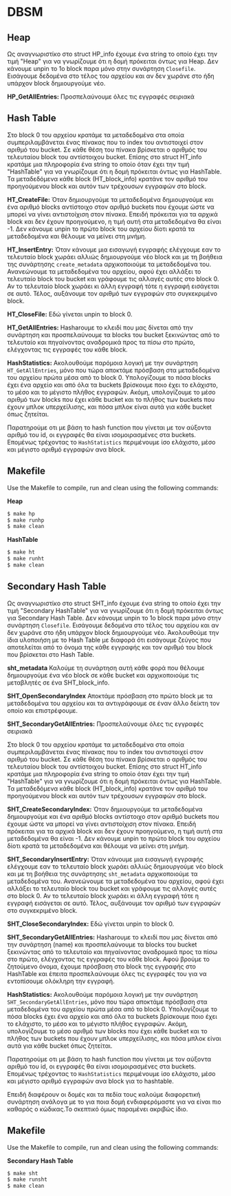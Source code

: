 # DBSM

## Heap
Ως αναγνωριστίκο στο struct HP_info έχουμε ένα string το οποίο έχει την τιμή "Heap" για να γνωρίζουμε ότι η δομή πρόκειται όντως για Heap. Δεν κάνουμε unpin το 1ο block παρα μόνο στην συνάρτηση `Closefile`. Εισάγουμε δεδομένα στο τέλος του αρχείου και αν δεν χωράνε στο ήδη υπάρχον block δημιουργούμε νέο. 

**HP_GetAllEntries:** Προσπελαύνουμε όλες τις εγγραφές σειριακά 


## Hash Table
Στο block 0 του αρχείου κρατάμε τα μεταδεδομένα στα οποία συμπεριλαμβάνεται ένας πίνακας που το index του αντιστοιχεί στον αριθμό του bucket. Σε κάθε θέση του πίνακα βρίσκεται ο αριθμός του τελευταίου block του αντίστοιχου bucket.
Επίσης στο struct HT_info κρατάμε μια πληροφορία ένα string το οποίο όταν έχει την τιμή "HashTable" για να γνωρίζουμε ότι η δομή πρόκειται όντως για HashTable. 
Τα μεταδεδόμενα κάθε block (HT_block_info) κρατάνε τον αριθμό του προηγούμενου block και αυτόν των τρέχουσων εγγραφών στο block.

**HT_CreateFile:** Όταν δημιουργούμε τα μεταδεδομένα δημιουργούμε και ένα αριθμό blocks αντίστοιχο στον αριθμό buckets που έχουμε ώστε να μπορεί να γίνει αντιστοίχιση στον πίνακα. Επειδή πρόκειται για τα αρχικά block και δεν έχουν προηγούμενο, η τιμή αυτή στα μεταδεδομένα θα είναι -1.
Δεν κάνουμε unpin το πρώτο block του αρχείου δίοτι κρατά τα μεταδεδομένα και θέλουμε να μείνει στη μνήμη. 

**HT_InsertEntry:**
Όταν κάνουμε μια εισαγωγή εγγραφής ελέγχουμε εαν το τελευταίο block χωράει αλλιώς δημιουργούμε νέο block και με τη βοήθεια της συνάρτησης `create_metadata` αρχικοποιούμε τα μεταδεδομένα του. Ανανεώνουμε τα μεταδεδομένα του αρχείου, αφού έχει αλλάξει το τελευταίο block του bucket και γράφουμε τις αλλαγές αυτές στο block 0. Αν το τελευταίο block χωράει κι άλλη εγγραφή τότε η εγγραφή εισάγεται σε αυτό. Τέλος, αυξάνουμε τον αριθμό των εγγραφών στο συγκεκριμένο block.

**HT_CloseFile:** Εδώ γίνεται unpin το block 0.


**HT_GetAllEntries:** Hasharουμε το κλειδί που μας δίνεται από την συνάρτηση και προσπελαύνουμε τα blocks του bucket ξεκινώντας από το τελευταίο και πηγαίνοντας αναδρομικά προς τα πίσω στο πρώτο, ελέγχοντας τις εγγραφές του κάθε block.

**HashStatistics:** Ακολουθούμε παρόμοια λογική με την συνάρτηση `HT_GetAllEntries`, μόνο που τώρα αποκτάμε πρόσβαση στα μεταδεδομένα του αρχείου πρώτα μέσα από το block 0. Υπολογίζουμε το πόσα blocks έχει ένα αρχείο και από όλα τα buckets βρίσκουμε ποιο έχει το ελάχιστο, το μέσο και το μέγιστο πλήθος εγγραφών. Ακόμη, υπολογίζουμε το μέσο αριθμό των blocks που έχει κάθε bucket και το πλήθος των buckets που έχουν μπλοκ υπερχείλισης, και πόσα μπλοκ είναι αυτά για κάθε bucket όπως ζητείται.

Παρατηρούμε οτι με βάση το hash function που γίνεται με τον αύξοντα αριθμό του id, οι εγγραφές θα είναι ισομοιρασμένες στα buckets. Επομένως τρέχοντας το `HashStatistics` περιμένουμε ίσο ελάχιστο, μέσο και μέγιστο αριθμό εγγραφών ανα block.

## Makefile
Use the Makefile to compile, run and clean using the following commands:

**Heap** <br/>

```bash
$ make hp
$ make runhp
$ make clean
```

**HashTable** <br/>

```bash
$ make ht
$ make runht
$ make clean
```

## Secondary Hash Table
Ως αναγνωριστίκο στο struct SHT_info έχουμε ένα string το οποίο έχει την τιμή "Secondary HashTable" για να γνωρίζουμε ότι η δομή πρόκειται όντως για Secondary Hash Table. Δεν κάνουμε unpin το 1ο block παρα μόνο στην συνάρτηση `Closefile`. Εισάγουμε δεδομένα στο τέλος του αρχείου και αν δεν χωράνε στο ήδη υπάρχον block δημιουργούμε νέο. Άκολουθούμε την ίδια υλοποιήση με το Hash Table με διαφορά ότι εισάγουμε ζεύγος που αποτελείται από το όνομα της κάθε εγγραφής και τον αριθμό του block που βρίσκεται στο Hash Table.

**sht_metadata**
Καλούμε τη συνάρτηση αυτή κάθε φορά που θέλουμε δημιουργούμε ένα νέο block σε κάθε bucket και αρχικοποιούμε τις μεταβλητές σε ένα SHT_block_info.

**SHT_OpenSecondaryIndex**
Αποκτάμε πρόσβαση στο πρώτο block με τα μεταδεδομένα του αρχείου και τα αντιγράφουμε σε έναν άλλο δείκτη τον οποίο και επιστρέφουμε.

**SHT_SecondaryGetAllEntries:** Προσπελαύνουμε όλες τις εγγραφές σειριακά 

Στο block 0 του αρχείου κρατάμε τα μεταδεδομένα στα οποία συμπεριλαμβάνεται ένας πίνακας που το index του αντιστοιχεί στον αριθμό του bucket. Σε κάθε θέση του πίνακα βρίσκεται ο αριθμός του τελευταίου block του αντίστοιχου bucket.
Επίσης στο struct HT_info κρατάμε μια πληροφορία ένα string το οποίο όταν έχει την τιμή "HashTable" για να γνωρίζουμε ότι η δομή πρόκειται όντως για HashTable. 
Τα μεταδεδόμενα κάθε block (HT_block_info) κρατάνε τον αριθμό του προηγούμενου block και αυτόν των τρέχουσων εγγραφών στο block.

**SHT_CreateSecondaryIndex:** Όταν δημιουργούμε τα μεταδεδομένα δημιουργούμε και ένα αριθμό blocks αντίστοιχο στον αριθμό buckets που έχουμε ώστε να μπορεί να γίνει αντιστοίχιση στον πίνακα. Επειδή πρόκειται για τα αρχικά block και δεν έχουν προηγούμενο, η τιμή αυτή στα μεταδεδομένα θα είναι -1. Δεν κάνουμε unpin το πρώτο block του αρχείου δίοτι κρατά τα μεταδεδομένα και θέλουμε να μείνει στη μνήμη. 

**SHT_SecondaryInsertEntry:**
Όταν κάνουμε μια εισαγωγή εγγραφής ελέγχουμε εαν το τελευταίο block χωράει αλλιώς δημιουργούμε νέο block και με τη βοήθεια της συνάρτησης `sht_metadata` αρχικοποιούμε τα μεταδεδομένα του. Ανανεώνουμε τα μεταδεδομένα του αρχείου, αφού έχει αλλάξει το τελευταίο block του bucket και γράφουμε τις αλλαγές αυτές στο block 0. Αν το τελευταίο block χωράει κι άλλη εγγραφή τότε η εγγραφή εισάγεται σε αυτό. Τέλος, αυξάνουμε τον αριθμό των εγγραφών στο συγκεκριμένο block.

**SHT_CloseSecondaryIndex:** Εδώ γίνεται unpin το block 0.

**SHT_SecondaryGetAllEntries:** Hasharουμε το κλειδί που μας δίνεται από την συνάρτηση (name) και προσπελαύνουμε τα blocks του bucket ξεκινώντας από το τελευταίο και πηγαίνοντας αναδρομικά προς τα πίσω στο πρώτο, ελέγχοντας τις εγγραφές του κάθε block. Αφού βρούμε το ζητούμενο όνομα, έχουμε πρόσβαση στο block της εγγραφής στο HashTable και έπειτα προσπελαύνουμε όλες τις εγγραφές του για να εντοπίσουμε ολόκληρη την εγγραφή.

**HashStatistics:** Ακολουθούμε παρόμοια λογική με την συνάρτηση `SHT_SecondaryGetAllEntries`, μόνο που τώρα αποκτάμε πρόσβαση στα μεταδεδομένα του αρχείου πρώτα μέσα από το block 0. Υπολογίζουμε το πόσα blocks έχει ένα αρχείο και από όλα τα buckets βρίσκουμε ποιο έχει το ελάχιστο, το μέσο και το μέγιστο πλήθος εγγραφών. Ακόμη, υπολογίζουμε το μέσο αριθμό των blocks που έχει κάθε bucket και το πλήθος των buckets που έχουν μπλοκ υπερχείλισης, και πόσα μπλοκ είναι αυτά για κάθε bucket όπως ζητείται.

Παρατηρούμε οτι με βάση το hash function που γίνεται με τον αύξοντα αριθμό του id, οι εγγραφές θα είναι ισομοιρασμένες στα buckets. Επομένως τρέχοντας το `HashStatistics` περιμένουμε ίσο ελάχιστο, μέσο και μέγιστο αριθμό εγγραφών ανα block για το hashtable.

Επειδή διαφέρουν oι δομές και τα πεδία τους καλούμε διαφορετική συνάρτηση ανάλογα με το για ποια δομή ενδιαφερόμαστε για να είναι πιο καθαρός ο κώδικας.Το σκεπτικό όμως παραμένει ακριβώς ίδιο.

## Makefile
Use the Makefile to compile, run and clean using the following commands:

**Secondary Hash Table** <br/>

```bash
$ make sht
$ make runsht
$ make clean
```